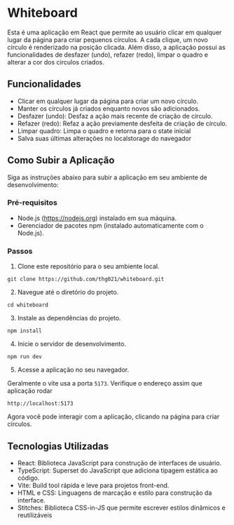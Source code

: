 # Whiteboard

Esta é uma aplicação em React que permite ao usuário clicar em qualquer lugar da página para criar pequenos círculos. A cada clique, um novo círculo é renderizado na posição clicada. Além disso, a aplicação possui as funcionalidades de desfazer (undo), refazer (redo), limpar o quadro e alterar a cor dos circulos criados.

## Funcionalidades

- Clicar em qualquer lugar da página para criar um novo círculo.
- Manter os círculos já criados enquanto novos são adicionados.
- Desfazer (undo): Desfaz a ação mais recente de criação de círculo.
- Refazer (redo): Refaz a ação previamente desfeita de criação de círculo.
- Limpar quadro: Limpa o quadro e retorna para o state inicial
- Salva suas últimas alterações no localstorage do navegador

## Como Subir a Aplicação

Siga as instruções abaixo para subir a aplicação em seu ambiente de desenvolvimento:

### Pré-requisitos

- Node.js (https://nodejs.org) instalado em sua máquina.
- Gerenciador de pacotes npm (instalado automaticamente com o Node.js).

### Passos

1. Clone este repositório para o seu ambiente local.

```shell
git clone https://github.com/thg021/whiteboard.git
```

2. Navegue até o diretório do projeto.

```shell
cd whiteboard
```

3. Instale as dependências do projeto.

```shell
npm install
```

4. Inicie o servidor de desenvolvimento.

```shell
npm run dev
```

5. Acesse a aplicação no seu navegador.

Geralmente o vite usa a porta `5173`. Verifique o endereço assim que aplicação rodar

```shell
http://localhost:5173
```

Agora você pode interagir com a aplicação, clicando na página para criar círculos.

## Tecnologias Utilizadas

- React: Biblioteca JavaScript para construção de interfaces de usuário.
- TypeScript: Superset do JavaScript que adiciona tipagem estática ao código.
- Vite: Build tool rápida e leve para projetos front-end.
- HTML e CSS: Linguagens de marcação e estilo para construção da interface.
- Stitches: Biblioteca CSS-in-JS que permite escrever estilos dinâmicos e reutilizáveis
